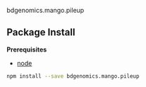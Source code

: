 bdgenomics.mango.pileup

Package Install
---------------

**Prerequisites**
- [node](http://nodejs.org/)

```bash
npm install --save bdgenomics.mango.pileup
```
